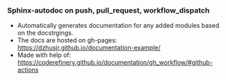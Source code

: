 ### Sphinx-autodoc on push, pull_request, workflow_dispatch
* Automatically generates documentation for any added modules based on the docstrgings. 
* The docs are hosted on gh-pages: https://dzhusjr.github.io/documentation-example/
* Made with help of: https://coderefinery.github.io/documentation/gh_workflow/#github-actions
